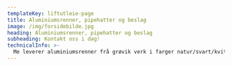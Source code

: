 ```yaml
---
templateKey: liftutleie-page
title: Aluminiumsrenner, pipehatter og beslag
image: /img/forsidebilde.jpg
heading: Aluminiumsrenner, pipehatter og beslag
subheading: Kontakt oss i dag!
technicalInfo: >-
  Me leverer aluminiumsrenner frå grøvik verk i farger natur/svart/kvit. Me produserer og monterer pipekledninger og pipehatter i flere farger. Me produserer og monterer beslag i mange forskjellige metaller.
---
```

